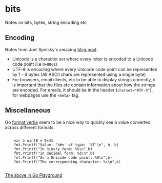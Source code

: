 # bits
Notes on bits, bytes, string encoding etc

## Encoding

Notes from Joel Spolsky's amazing [blog post](https://www.joelonsoftware.com/2003/10/08/the-absolute-minimum-every-software-developer-absolutely-positively-must-know-about-unicode-and-character-sets-no-excuses/):

- Unicode is a character set where every letter is encoded to a Unicode code point (i.e `U+0061`)
- UTF-8 is encoding where every Unicode code point can be represented by 1 - 6 bytes (All ASCII chars are represented using a single byte)
- For browsers, email clients, etc to be able to display strings correctly, it is important that the files etc contain information about how the strings are encoded. For emails, it should be in the header (`charset="UTF-8"`), for webpages use the `<meta>` tag.

## Miscellaneous

Go [format verbs](https://golang.org/pkg/fmt/) seem to be a nice way to quickly see a value converted across different formats.

```

    var b uint8 = 0x41
    fmt.Printf("Value: '%#v' of type: '%T'\n", b, b)
    fmt.Printf("In binary form: %b\n",b)
    fmt.Printf("In decimal form: %d\n",b)
    fmt.Printf("As a Unicode code point: %U\n",b)
    fmt.Printf("The corresponding character: %c\n",b)
    
```
[The above in Go Playground](https://play.golang.org/p/TKnk0iUCyu9)
